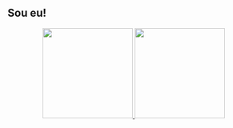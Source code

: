 ## Sou eu!
<div align="center">
  <a href="https://github.com/RichardRSA">
  <img height="180em" src="https://github-readme-stats.vercel.app/api?username=RichardRSA&show_icons=true&theme=dark&include_all_commits=true&count_private=true"/>
  <img height="180em" src="https://github-readme-stats.vercel.app/api/top-langs/?username=RichardRSA&layout=compact&langs_count=7&theme=dark"/>
</div>
